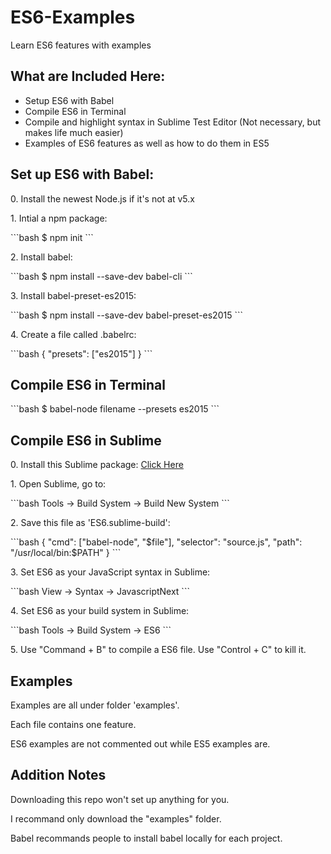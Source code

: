 <h1>ES6-Examples</h1> 
<p>Learn ES6 features with examples</p>
<h2>What are Included Here:</h2>
<ul>
<li>Setup ES6 with Babel</li>
<li>Compile ES6 in Terminal</li>
<li>Compile and highlight syntax in Sublime Test Editor (Not necessary, but makes life much easier)</li>
<li>Examples of ES6 features as well as how to do them in ES5</li>
</ul>

<h2> Set up ES6 with Babel:</h2>

<p>0. Install the newest Node.js if it's not at v5.x</p>
<p>1. Intial a npm package:</p>
```bash
$ npm init
```
<p>2. Install babel:</p>
```bash
$ npm install --save-dev babel-cli
```
<p>3. Install babel-preset-es2015:</p>
```bash
$ npm install --save-dev babel-preset-es2015
```

<p>4. Create a file called .babelrc: </p>
```bash
{
	"presets": ["es2015"]
}
```
<h2> Compile ES6 in Terminal </h2>
```bash
$ babel-node filename --presets es2015
```

<h2> Compile ES6 in Sublime</h2>
<p>0. Install this Sublime package: <a target="_blank" href ="https://packagecontrol.io/packages/JavaScriptNext%20-%20ES6%20Syntax">Click Here </a></p>
<p>1. Open Sublime, go to:</p>
```bash
Tools -> Build System -> Build New System
```

<p>2. Save this file as 'ES6.sublime-build': </p>
```bash
{
  "cmd": ["babel-node", "$file"],
  "selector": "source.js",
  "path": "/usr/local/bin:$PATH"
}
```
<p>3. Set ES6 as your JavaScript syntax in Sublime:</p>
```bash
View -> Syntax -> JavascriptNext
```
<p>4. Set ES6 as your build system in Sublime:</p>
```bash
Tools -> Build System -> ES6
```
<p>5. Use "Command + B" to compile a ES6 file. Use "Control + C" to kill it.

<h2>Examples</h2>
<p>Examples are all under folder 'examples'.</p>
<p>Each file contains one feature.</p>
<p>ES6 examples are not commented out while ES5 examples are.</p>

<h2>Addition Notes</h2>
<p>Downloading this repo won't set up anything for you.</p>
<p>I recommand only download the "examples" folder.</p>
<p>Babel recommands people to install babel locally for each project.</p>
